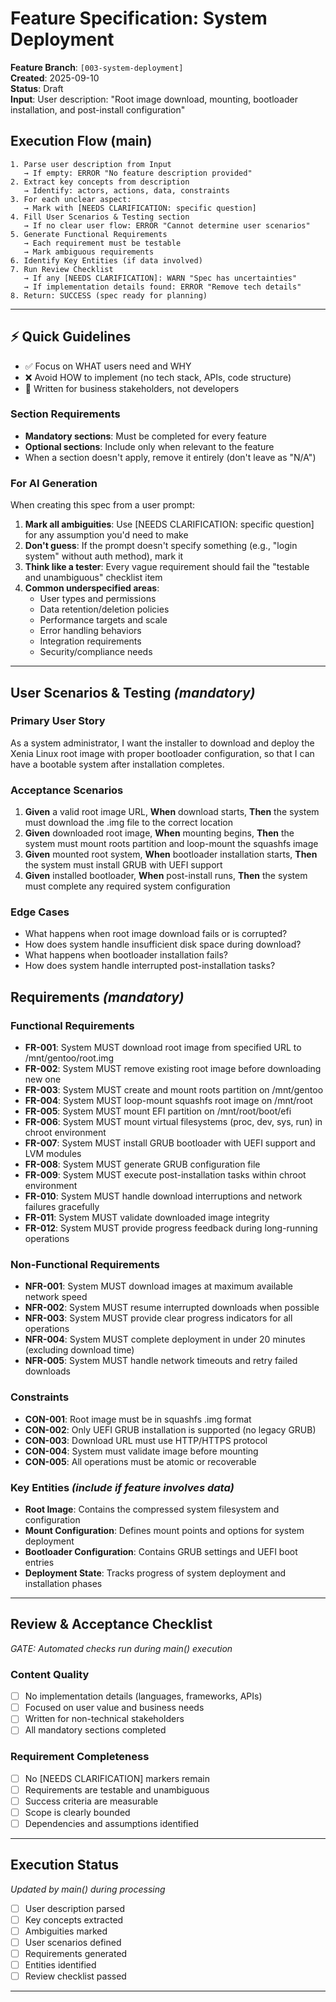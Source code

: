 # Feature Specification: System Deployment

**Feature Branch**: `[003-system-deployment]`  
**Created**: 2025-09-10  
**Status**: Draft  
**Input**: User description: "Root image download, mounting, bootloader installation, and post-install configuration"

## Execution Flow (main)
```
1. Parse user description from Input
   → If empty: ERROR "No feature description provided"
2. Extract key concepts from description
   → Identify: actors, actions, data, constraints
3. For each unclear aspect:
   → Mark with [NEEDS CLARIFICATION: specific question]
4. Fill User Scenarios & Testing section
   → If no clear user flow: ERROR "Cannot determine user scenarios"
5. Generate Functional Requirements
   → Each requirement must be testable
   → Mark ambiguous requirements
6. Identify Key Entities (if data involved)
7. Run Review Checklist
   → If any [NEEDS CLARIFICATION]: WARN "Spec has uncertainties"
   → If implementation details found: ERROR "Remove tech details"
8. Return: SUCCESS (spec ready for planning)
```

---

## ⚡ Quick Guidelines
- ✅ Focus on WHAT users need and WHY
- ❌ Avoid HOW to implement (no tech stack, APIs, code structure)
- 👥 Written for business stakeholders, not developers

### Section Requirements
- **Mandatory sections**: Must be completed for every feature
- **Optional sections**: Include only when relevant to the feature
- When a section doesn't apply, remove it entirely (don't leave as "N/A")

### For AI Generation
When creating this spec from a user prompt:
1. **Mark all ambiguities**: Use [NEEDS CLARIFICATION: specific question] for any assumption you'd need to make
2. **Don't guess**: If the prompt doesn't specify something (e.g., "login system" without auth method), mark it
3. **Think like a tester**: Every vague requirement should fail the "testable and unambiguous" checklist item
4. **Common underspecified areas**:
   - User types and permissions
   - Data retention/deletion policies  
   - Performance targets and scale
   - Error handling behaviors
   - Integration requirements
   - Security/compliance needs

---

## User Scenarios & Testing *(mandatory)*

### Primary User Story
As a system administrator, I want the installer to download and deploy the Xenia Linux root image with proper bootloader configuration, so that I can have a bootable system after installation completes.

### Acceptance Scenarios
1. **Given** a valid root image URL, **When** download starts, **Then** the system must download the .img file to the correct location
2. **Given** downloaded root image, **When** mounting begins, **Then** the system must mount roots partition and loop-mount the squashfs image
3. **Given** mounted root system, **When** bootloader installation starts, **Then** the system must install GRUB with UEFI support
4. **Given** installed bootloader, **When** post-install runs, **Then** the system must complete any required system configuration

### Edge Cases
- What happens when root image download fails or is corrupted?
- How does system handle insufficient disk space during download?
- What happens when bootloader installation fails?
- How does system handle interrupted post-installation tasks?

## Requirements *(mandatory)*

### Functional Requirements
- **FR-001**: System MUST download root image from specified URL to /mnt/gentoo/root.img
- **FR-002**: System MUST remove existing root image before downloading new one
- **FR-003**: System MUST create and mount roots partition on /mnt/gentoo
- **FR-004**: System MUST loop-mount squashfs root image on /mnt/root
- **FR-005**: System MUST mount EFI partition on /mnt/root/boot/efi
- **FR-006**: System MUST mount virtual filesystems (proc, dev, sys, run) in chroot environment
- **FR-007**: System MUST install GRUB bootloader with UEFI support and LVM modules
- **FR-008**: System MUST generate GRUB configuration file
- **FR-009**: System MUST execute post-installation tasks within chroot environment
- **FR-010**: System MUST handle download interruptions and network failures gracefully
- **FR-011**: System MUST validate downloaded image integrity
- **FR-012**: System MUST provide progress feedback during long-running operations

### Non-Functional Requirements
- **NFR-001**: System MUST download images at maximum available network speed
- **NFR-002**: System MUST resume interrupted downloads when possible
- **NFR-003**: System MUST provide clear progress indicators for all operations
- **NFR-004**: System MUST complete deployment in under 20 minutes (excluding download time)
- **NFR-005**: System MUST handle network timeouts and retry failed downloads

### Constraints
- **CON-001**: Root image must be in squashfs .img format
- **CON-002**: Only UEFI GRUB installation is supported (no legacy GRUB)
- **CON-003**: Download URL must use HTTP/HTTPS protocol
- **CON-004**: System must validate image before mounting
- **CON-005**: All operations must be atomic or recoverable

### Key Entities *(include if feature involves data)*
- **Root Image**: Contains the compressed system filesystem and configuration
- **Mount Configuration**: Defines mount points and options for system deployment
- **Bootloader Configuration**: Contains GRUB settings and UEFI boot entries
- **Deployment State**: Tracks progress of system deployment and installation phases

---

## Review & Acceptance Checklist
*GATE: Automated checks run during main() execution*

### Content Quality
- [ ] No implementation details (languages, frameworks, APIs)
- [ ] Focused on user value and business needs
- [ ] Written for non-technical stakeholders
- [ ] All mandatory sections completed

### Requirement Completeness
- [ ] No [NEEDS CLARIFICATION] markers remain
- [ ] Requirements are testable and unambiguous  
- [ ] Success criteria are measurable
- [ ] Scope is clearly bounded
- [ ] Dependencies and assumptions identified

---

## Execution Status
*Updated by main() during processing*

- [ ] User description parsed
- [ ] Key concepts extracted
- [ ] Ambiguities marked
- [ ] User scenarios defined
- [ ] Requirements generated
- [ ] Entities identified
- [ ] Review checklist passed

---